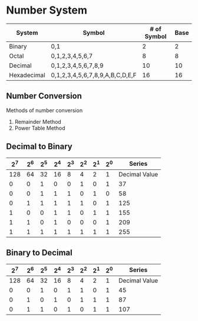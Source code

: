 # Number System

| System      | Symbol                          | # of Symbol | Base |
| ----------- | ------------------------------- | ----------- | ---- |
| Binary      | 0,1                             | 2           | 2    |
| Octal       | 0,1,2,3,4,5,6,7                 | 8           | 8    |
| Decimal     | 0,1,2,3,4,5,6,7,8,9             | 10          | 10   |
| Hexadecimal | 0,1,2,3,4,5,6,7,8,9,A,B,C,D,E,F | 16          | 16   |

## Number Conversion

Methods of number conversion

1. Remainder Method
2. Power Table Method

## Decimal to Binary

| 2<sup>7</sup> | 2<sup>6</sup> | 2<sup>5</sup> | 2<sup>4</sup> | 2<sup>3</sup> | 2<sup>2</sup> | 2<sup>1</sup> | 2<sup>0</sup> | Series        |
| ------------- | ------------- | ------------- | ------------- | ------------- | ------------- | ------------- | ------------- | ------------- |
| 128           | 64            | 32            | 16            | 8             | 4             | 2             | 1             | Decimal Value |
| 0             | 0             | 1             | 0             | 0             | 1             | 0             | 1             | 37            |
| 0             | 0             | 1             | 1             | 1             | 0             | 1             | 0             | 58            |
| 0             | 1             | 1             | 1             | 1             | 1             | 0             | 1             | 125           |
| 1             | 0             | 0             | 1             | 1             | 0             | 1             | 1             | 155           |
| 1             | 1             | 0             | 1             | 0             | 0             | 0             | 1             | 209           |
| 1             | 1             | 1             | 1             | 1             | 1             | 1             | 1             | 255           |

## Binary to Decimal

| 2<sup>7</sup> | 2<sup>6</sup> | 2<sup>5</sup> | 2<sup>4</sup> | 2<sup>3</sup> | 2<sup>2</sup> | 2<sup>1</sup> | 2<sup>0</sup> | Series        |
| ------------- | ------------- | ------------- | ------------- | ------------- | ------------- | ------------- | ------------- | ------------- |
| 128           | 64            | 32            | 16            | 8             | 4             | 2             | 1             | Decimal Value |
| 0             | 0             | 1             | 0             | 1             | 1             | 0             | 1             | 45            |
| 0             | 1             | 0             | 1             | 0             | 1             | 1             | 1             | 87            |
| 0             | 1             | 1             | 0             | 1             | 0             | 1             | 1             | 107           |
